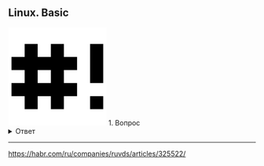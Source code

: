 ## Linux. Basic
<img src="https://raw.githubusercontent.com/vadim-bikmetov/interview/main/images/bash.png" width="200" alt="Bash">
1. Вопрос
<details>
  <summary>Ответ</summary>
    Ответ
</details>

---


https://habr.com/ru/companies/ruvds/articles/325522/